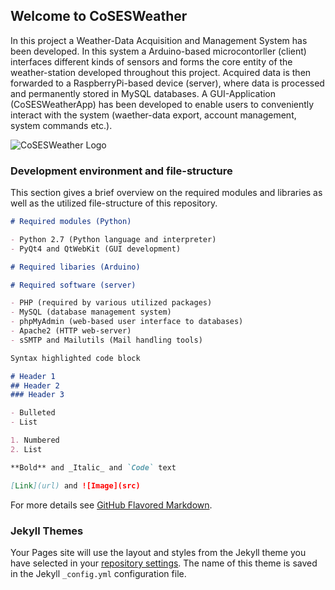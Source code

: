 ## Welcome to CoSESWeather

In this project a Weather-Data Acquisition and Management System has been developed. In this system a Arduino-based microcontorller (client) interfaces different kinds of sensors and forms the core entity of the weather-station developed throughout this project. 
Acquired data is then forwarded to a RaspberryPi-based device (server), where data is processed and permanently stored in MySQL databases.
A GUI-Application (CoSESWeatherApp) has been developed to enable users to conveniently interact with the system (waether-data export, account management, system commands etc.).

![CoSESWeather Logo](https://github.com/ml4ch/CoSESWeather/blob/master/CoSESWeatherApp/logo.png?raw=true)

### Development environment and file-structure

This section gives a brief overview on the required modules and libraries as well as the utilized file-structure of this repository.

```markdown
# Required modules (Python)

- Python 2.7 (Python language and interpreter)
- PyQt4 and QtWebKit (GUI development)
```


```markdown
# Required libaries (Arduino)

```

```markdown
# Required software (server)

- PHP (required by various utilized packages)
- MySQL (database management system)
- phpMyAdmin (web-based user interface to databases)
- Apache2 (HTTP web-server)
- sSMTP and Mailutils (Mail handling tools)
```




```markdown
Syntax highlighted code block

# Header 1
## Header 2
### Header 3

- Bulleted
- List

1. Numbered
2. List

**Bold** and _Italic_ and `Code` text

[Link](url) and ![Image](src)
```

For more details see [GitHub Flavored Markdown](https://guides.github.com/features/mastering-markdown/).

### Jekyll Themes

Your Pages site will use the layout and styles from the Jekyll theme you have selected in your [repository settings](https://github.com/ml4ch/CoSESWeather/settings). The name of this theme is saved in the Jekyll `_config.yml` configuration file.
